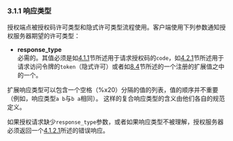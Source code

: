 ### 3.1.1 响应类型

授权端点被授权码许可类型和隐式许可类型流程使用。客户端使用下列参数通知授权服务器期望的许可类型：

-  **response_type**    
  必需的。其值必须是如[4.1.1](../Section04/4.1.1.md)节所述用于请求授权码的`code`，如[4.2.1](../Section04/4.2.1.md)节所述用于请求访问令牌的`token`（隐式许可）或者如[8.4](../Section08/8.4.md)节所述的一个注册的扩展值之中的一个。

扩展响应类型可以包含一个空格（%x20）分隔的值的列表，值的顺序并不重要（例如，响应类型`a b`与`b a`相同）。 这样的复合响应类型的含义由他们各自的规范定义。

如果授权请求缺少`response_type`参数，或者如果响应类型不被理解，授权服务器必须返回一个[4.1.2.1](../Section04/4.1.2.1.md)所述的错误响应。